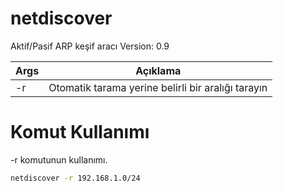 # netdiscover
Aktif/Pasif ARP keşif aracı Version: 0.9

| Args | Açıklama |
| -------- | -------- |
| -r | Otomatik tarama yerine belirli bir aralığı tarayın |

# Komut Kullanımı
-r komutunun kullanımı.
```sh
netdiscover -r 192.168.1.0/24
```